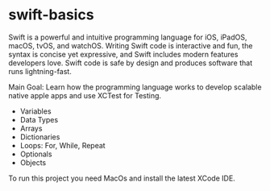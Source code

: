 # swift-basics

Swift is a powerful and intuitive programming language for iOS, iPadOS, macOS, tvOS, and watchOS. Writing Swift code is interactive and fun, the syntax is concise yet expressive, and Swift includes modern features developers love. Swift code is safe by design and produces software that runs lightning-fast.

Main Goal: Learn how the programming language works to develop scalable native apple apps and use XCTest for Testing.

* Variables
* Data Types
* Arrays
* Dictionaries
* Loops: For, While, Repeat
* Optionals
* Objects

To run this project you need MacOs and install the latest XCode IDE.
